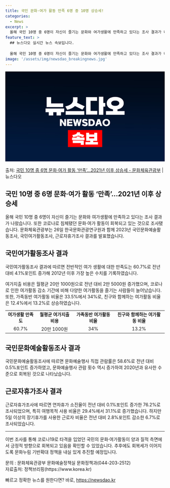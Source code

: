 ```yaml
---
title: 국민 문화·여가 활동 만족 6명 중 10명 상승세!
categories:
  - News
excerpt: >
  올해 국민 10명 중 6명이 자신이 즐기는 문화와 여가생활에 만족하고 있다는 조사 결과가 나왔다. 또 코로나…
feature_text: >
  ## 뉴스다오 실시간 뉴스 속보입니다.

  올해 국민 10명 중 6명이 자신이 즐기는 문화와 여가생활에 만족하고 있다는 조사 결과가 나왔다. 또 코로나…
image: '/assets/img/newsdao_breakingnews.jpg'
---
```


![뉴스다오 속보](/assets/img/newsdao_breakingnews.jpg)

<p>출처: <a href="https://newsdao.kr/2877" rel="dofollow">국민 10명 중 6명 문화·여가 활동 ‘만족’…2021년 이후 상승세 - 문화체육관광부</a> | 뉴스다오</p>

<h2>국민 10명 중 6명 문화·여가 활동 ‘만족’…2021년 이후 상승세</h2>

<p data-ke-size="size16">올해 국민 10명 중 6명이 자신이 즐기는 문화와 여가생활에 만족하고 있다는 조사 결과가 나왔습니다. 또한 코로나로 침체됐던 문화·여가 활동이 회복되고 있는 것으로 조사됐습니다. 문화체육관광부는 26일 한국문화관광연구원과 함께 2023년 국민문화예술활동조사, 국민여가활동조사, 근로자휴가조사 결과를 발표했습니다.</p>

<h2 data-ke-size="size26">국민여가활동조사 결과</h2>

<p data-ke-size="size16">국민여가활동조사 결과에 따르면 전반적인 여가 생활에 대한 만족도는 60.7%로 전년 대비 4.1%포인트 증가해 2012년 이후 가장 높은 수치를 기록하였습니다.</p>

<p data-ke-size="size16">여가지출 비용은 월평균 20만 1000원으로 전년 대비 2만 5000원 증가했으며, 코로나로 인한 여가활동 감소 기간에 비해 다양한 여가활동을 즐기는 사람들이 늘어났습니다. 또한, 가족동반 여가활동 비율은 33.5%에서 34%로, 친구와 함께하는 여가활동 비율은 12.4%에서 13.2%로 상승하였습니다.</p>

<table>
	<tr>
		<td style="text-align: center; height: 17px;"><b>여가생활 만족도</b></td>
		<td style="text-align: center; height: 17px;"><b>월평균 여가지출 비용</b></td>
		<td style="text-align: center; height: 17px;"><b>가족동반 여가활동 비율</b></td>
		<td style="text-align: center; height: 17px;"><b>친구와 함께하는 여가활동 비율</b></td>
	</tr>
	<tr>
		<td style="text-align: center; height: 17px;">60.7%</td>
		<td style="text-align: center; height: 17px;">20만 1000원</td>
		<td style="text-align: center; height: 17px;">34%</td>
		<td style="text-align: center; height: 17px;">13.2%</td>
	</tr>
</table>

<h2 data-ke-size="size26">국민문화예술활동조사 결과</h2>

<p data-ke-size="size16">국민문화예술활동조사에 따르면 문화예술행사 직접 관람률은 58.6%로 전년 대비 0.5%포인트 증가하였고, 문화예술행사 관람 횟수 역시 증가하여 2020년과 유사한 수준으로 회복된 것으로 나타났습니다.</p>

<h2 data-ke-size="size26">근로자휴가조사 결과</h2>

<p data-ke-size="size16">근로자휴가조사에 따르면 연차휴가 소진율이 전년 대비 0.1%포인트 증가한 76.2%로 조사되었으며, 특히 여행목적 사용 비율은 29.4%에서 31.1%로 증가했습니다. 하지만 5일 이상의 장기휴가를 사용한 근로자 비율은 전년 대비 2.8%포인트 감소한 6.7%로 조사되었습니다.</p>

<hr>

<p data-ke-size="size16">이번 조사를 통해 코로나19로 타격을 입었던 국민의 문화·여가활동이 양과 질적 측면에서 긍정적 방향으로 회복되고 있음을 확인할 수 있었습니다. 추후에도 회복세가 이어지도록 문화누림 기반확대 정책을 내실 있게 추진할 예정입니다.</p>

<p data-ke-size="size16">문의 : 문화체육관광부 문화예술정책실 문화정책과(044-203-2512) <br> 자료출처: 정책브리핑(https://www.korea.kr)</p>
 

빠르고 정확한 뉴스를 원한다면? 바로, <a href="https://newsdao.kr" rel="dofollow">https://newsdao.kr</a>


    
